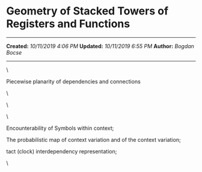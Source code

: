 Geometry of Stacked Towers of Registers and Functions
=====================================================

  -------------- ----------------------
  **Created:**   *10/11/2019 4:06 PM*
  **Updated:**   *10/11/2019 6:55 PM*
  **Author:**    *Bogdan Bocse*
  -------------- ----------------------

\

Piecewise planarity of dependencies and connections

\

\

\

Encounterability of Symbols within context; 

The probabilistic map of context variation and of the context variation;

tact (clock) interdependency representation;

\

 
